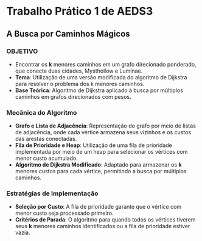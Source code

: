 # Trabalho Prático 1 de AEDS3

## A Busca por Caminhos Mágicos

### OBJETIVO
- Encontrar os **k** menores caminhos em um grafo direcionado ponderado, que conecta duas cidades, Mysthollow e Luminae.
- **Tema**: Utilização de uma versão modificada do algoritmo de Dijkstra para resolver o problema dos k menores caminhos.
- **Base Teórica**: Algoritmo de Dijkstra aplicado à busca por múltiplos caminhos em grafos direcionados com pesos.

### Mecânica do Algoritmo
- **Grafo e Lista de Adjacência**: Representação do grafo por meio de listas de adjacência, onde cada vértice armazena seus vizinhos e os custos das arestas conectadas.
- **Fila de Prioridade e Heap**: Utilização de uma fila de prioridade implementada por meio de um heap para selecionar os vértices com menor custo acumulado.
- **Algoritmo de Dijkstra Modificado**: Adaptado para armazenar os **k** menores custos para cada vértice, permitindo a busca por múltiplos caminhos.

### Estratégias de Implementação
- **Seleção por Custo**: A fila de prioridade garante que o vértice com menor custo seja processado primeiro.
- **Critérios de Parada**: O algoritmo para quando todos os vértices tiverem seus **k** menores caminhos identificados ou a fila de prioridade estiver vazia.
